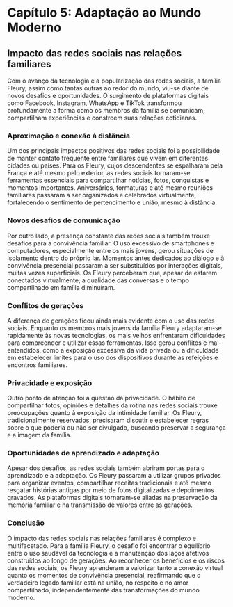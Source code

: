 # Capítulo 5: Adaptação ao Mundo Moderno

## Impacto das redes sociais nas relações familiares

Com o avanço da tecnologia e a popularização das redes sociais, a família Fleury, assim como tantas outras ao redor do mundo, viu-se diante de novos desafios e oportunidades. O surgimento de plataformas digitais como Facebook, Instagram, WhatsApp e TikTok transformou profundamente a forma como os membros da família se comunicam, compartilham experiências e constroem suas relações cotidianas.

### Aproximação e conexão à distância

Um dos principais impactos positivos das redes sociais foi a possibilidade de manter contato frequente entre familiares que vivem em diferentes cidades ou países. Para os Fleury, cujos descendentes se espalharam pela França e até mesmo pelo exterior, as redes sociais tornaram-se ferramentas essenciais para compartilhar notícias, fotos, conquistas e momentos importantes. Aniversários, formaturas e até mesmo reuniões familiares passaram a ser organizados e celebrados virtualmente, fortalecendo o sentimento de pertencimento e união, mesmo à distância.

### Novos desafios de comunicação

Por outro lado, a presença constante das redes sociais também trouxe desafios para a convivência familiar. O uso excessivo de smartphones e computadores, especialmente entre os mais jovens, gerou situações de isolamento dentro do próprio lar. Momentos antes dedicados ao diálogo e à convivência presencial passaram a ser substituídos por interações digitais, muitas vezes superficiais. Os Fleury perceberam que, apesar de estarem conectados virtualmente, a qualidade das conversas e o tempo compartilhado em família diminuíram.

### Conflitos de gerações

A diferença de gerações ficou ainda mais evidente com o uso das redes sociais. Enquanto os membros mais jovens da família Fleury adaptaram-se rapidamente às novas tecnologias, os mais velhos enfrentaram dificuldades para compreender e utilizar essas ferramentas. Isso gerou conflitos e mal-entendidos, como a exposição excessiva da vida privada ou a dificuldade em estabelecer limites para o uso dos dispositivos durante as refeições e encontros familiares.

### Privacidade e exposição

Outro ponto de atenção foi a questão da privacidade. O hábito de compartilhar fotos, opiniões e detalhes da rotina nas redes sociais trouxe preocupações quanto à exposição da intimidade familiar. Os Fleury, tradicionalmente reservados, precisaram discutir e estabelecer regras sobre o que poderia ou não ser divulgado, buscando preservar a segurança e a imagem da família.

### Oportunidades de aprendizado e adaptação

Apesar dos desafios, as redes sociais também abriram portas para o aprendizado e a adaptação. Os Fleury passaram a utilizar grupos privados para organizar eventos, compartilhar receitas tradicionais e até mesmo resgatar histórias antigas por meio de fotos digitalizadas e depoimentos gravados. As plataformas digitais tornaram-se aliadas na preservação da memória familiar e na transmissão de valores entre as gerações.

### Conclusão

O impacto das redes sociais nas relações familiares é complexo e multifacetado. Para a família Fleury, o desafio foi encontrar o equilíbrio entre o uso saudável da tecnologia e a manutenção dos laços afetivos construídos ao longo de gerações. Ao reconhecer os benefícios e os riscos das redes sociais, os Fleury aprenderam a valorizar tanto a conexão virtual quanto os momentos de convivência presencial, reafirmando que o verdadeiro legado familiar está na união, no respeito e no amor compartilhado, independentemente das transformações do mundo moderno.